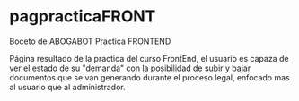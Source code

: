 # pagpracticaFRONT
Boceto de ABOGABOT Practica FRONTEND

Página resultado de la practica del curso FrontEnd, el usuario es capaza de ver el estado de su "demanda" con la posibilidad 
de subir y bajar documentos que se van generando durante el proceso legal, enfocado mas al usuario que al administrador.

